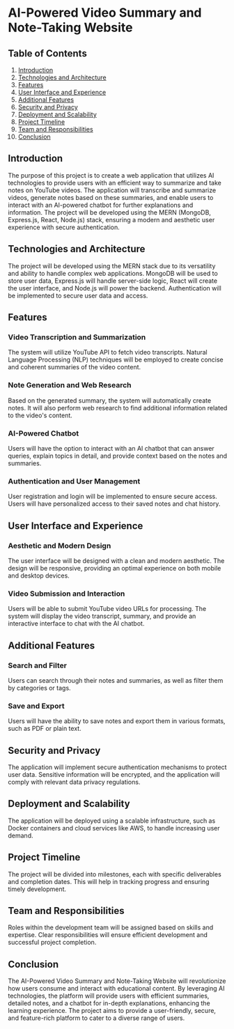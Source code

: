 # AI-Powered Video Summary and Note-Taking Website

## Table of Contents

1. [Introduction](#introduction)
2. [Technologies and Architecture](#technologies-and-architecture)
3. [Features](#features)
4. [User Interface and Experience](#user-interface-and-experience)
5. [Additional Features](#additional-features)
6. [Security and Privacy](#security-and-privacy)
7. [Deployment and Scalability](#deployment-and-scalability)
8. [Project Timeline](#project-timeline)
9. [Team and Responsibilities](#team-and-responsibilities)
10. [Conclusion](#conclusion)

## Introduction

The purpose of this project is to create a web application that utilizes AI technologies to provide users with an efficient way to summarize and take notes on YouTube videos. The application will transcribe and summarize videos, generate notes based on these summaries, and enable users to interact with an AI-powered chatbot for further explanations and information. The project will be developed using the MERN (MongoDB, Express.js, React, Node.js) stack, ensuring a modern and aesthetic user experience with secure authentication.

## Technologies and Architecture

The project will be developed using the MERN stack due to its versatility and ability to handle complex web applications. MongoDB will be used to store user data, Express.js will handle server-side logic, React will create the user interface, and Node.js will power the backend. Authentication will be implemented to secure user data and access.

## Features

### Video Transcription and Summarization

The system will utilize YouTube API to fetch video transcripts. Natural Language Processing (NLP) techniques will be employed to create concise and coherent summaries of the video content.

### Note Generation and Web Research

Based on the generated summary, the system will automatically create notes. It will also perform web research to find additional information related to the video's content.

### AI-Powered Chatbot

Users will have the option to interact with an AI chatbot that can answer queries, explain topics in detail, and provide context based on the notes and summaries.

### Authentication and User Management

User registration and login will be implemented to ensure secure access. Users will have personalized access to their saved notes and chat history.

## User Interface and Experience

### Aesthetic and Modern Design

The user interface will be designed with a clean and modern aesthetic. The design will be responsive, providing an optimal experience on both mobile and desktop devices.

### Video Submission and Interaction

Users will be able to submit YouTube video URLs for processing. The system will display the video transcript, summary, and provide an interactive interface to chat with the AI chatbot.

## Additional Features

### Search and Filter

Users can search through their notes and summaries, as well as filter them by categories or tags.

### Save and Export

Users will have the ability to save notes and export them in various formats, such as PDF or plain text.

## Security and Privacy

The application will implement secure authentication mechanisms to protect user data. Sensitive information will be encrypted, and the application will comply with relevant data privacy regulations.

## Deployment and Scalability

The application will be deployed using a scalable infrastructure, such as Docker containers and cloud services like AWS, to handle increasing user demand.

## Project Timeline

The project will be divided into milestones, each with specific deliverables and completion dates. This will help in tracking progress and ensuring timely development.

## Team and Responsibilities

Roles within the development team will be assigned based on skills and expertise. Clear responsibilities will ensure efficient development and successful project completion.

## Conclusion

The AI-Powered Video Summary and Note-Taking Website will revolutionize how users consume and interact with educational content. By leveraging AI technologies, the platform will provide users with efficient summaries, detailed notes, and a chatbot for in-depth explanations, enhancing the learning experience. The project aims to provide a user-friendly, secure, and feature-rich platform to cater to a diverse range of users.